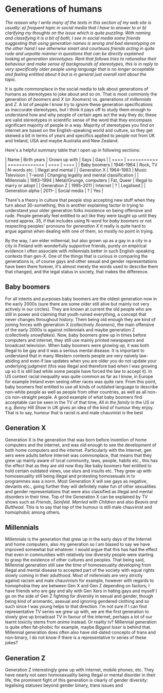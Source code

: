 # Generations of humans

*The reason why I write many of the texts in this section of my web site is
usually: a) frequent topic in social media that I have to answer to or b)
clarifying my thoughts on the issue which is quite puzzling. With naming and
classifying it is a bit of both, I see in social media some friends suggesting
that using generation names is wrong and bad stereotyping on the other hand I
see otherwise smart and courteuos friends acting in quite rude and unpolite
manner in questions that can be directly explained looking at generation
stereotypes. Rant that follows tries to rationalise their behaviour and make
sense of backgrounds of stereotypes, this is in reply to very specifically older
people using language that is no longer acceptable and feeling entitled about it
but is in general just overall rant about the topic.*

It is quite commonplace in the social media to talk about generations of humans
as stereotypes to joke about and so on. That is most commonly the generation of
*boomers* and *X* (or *Xoomers*) vs. generations of *millennials* and *Z*. A lot
of people I know try to ignore these generation specifications as inaccurate
stereotypes, but I think it pays off to study them enough to understand how and
why people of certain ages act the way they do; these are valid stereotypes in
scientific sense of the word that they encompass significant majority of people
in a way. Majority of stereotypes you find on internet are based on the
English-speaking world and culture, so they get skewed a bit in terms of years
and specifics applied to people not from UK and Ireland, USA and maybe Australia
and New Zealand.

Here's a helpful summary table that I open up in following sections:

| Name | Birth years | Grown up with | Says | Gays |
| ==== | =========== | ============= | ==== | ==== |
| Baby boomers | 1946–1964 | Rock, TV | N-words etc. | Illegal and mental |
| Generation X | 1964–1983 | Music Television | T-word | Changing legality and mental classification |
| Millennials | 1983–1994 | Metal/Grunge, computers | Fat, Queer | Illegal to marry or adopt |
| Generation Z | 1995–2011 | Internet | ? | Legalised |
| Generation alpha | 2011– | Social media | ? | Yes |

There's a theory in culture that people stop accepting new stuff when they turn
about 30-something, this is another explaining factor in trying to understand
your older generation folks insistence on being offensive and rude. People
generally feel entitled to act like they were taught up until they turned
approx. 35, if that includes using N-word for *baby boomers* or not respecting
peoples' pronouns for *generation X* it really is quite hard to argue against
when dealing with one of them, so mostly no point in trying.

By the way, I am elder millennial, but also grown up as a gay in a city in a city in
Finland with wonderfully supportive friends, purely on empirical evidence I
often associate with millennials better in such English-speaking contexts than
gen-X. One of the things that is curious in comparing the generations is, of
course gays and other sexual and gender representations have been there forever,
it's almost merely the words used to describe them that changed, and the legal
status in society, that makes the difference.

## Baby boomers

For all intents and purposes baby boomers are the oldest generation now in the
early 2000s (sure there are some older still alive but mainly not very actively
in our circles). They are known at current the old people who are still in power
and claiming that youth ruined everything, a concept that never changes
throughout history. Them being old enough they are kind of joining forces with
generation X (collectively *Xoomers*), the main offensive of the early 2000s is
against millennials and maybe generation Z (collectively *snowflakes*). Now,
baby boomers grew up in times before computers and internet, they still use
mainly printed newspapers and broadcast television. When baby boomers were
growing up, it was both illegal to be gay and it was a serious mental disease.
It is important to understand that in many Western contexts people are very
naively law-abiding and even if law updates when you are older you do not update
your underlying judgment (this was illegal and therefore bad when I was growing
up so it is still bad while some people have forced the law to accept it).  In
US context racial inequality was quite common as far as I know, in Europe for
example Ireland even seeing other races was quite rare. From this point, baby
boomers feel entitled to use all kinds of outdated language to describe
non-white people as well as people from other countries, as well as all non-cis
non-straight people.  A good example of what baby boomers find acceptable can be
seen in the TV of that time, *All in the family* in the US or e.g. *Benny Hill
Show* in UK gives an idea of the kind of humour they enjoy. That is to say,
humour that is racist is and male chauvinist is the best

## Generation X

Generation X is the generation that was born before invention of home computers
and the internet, and was old enough to see the development of both home
computers and the internet. Particularly with the Internet, gen xers were adults
before Internet was commonplace, that means that they grew up mainly aware of
local community, laws, people, habits etc., this has the effect that as they are
old now they like baby boomers feel entitled to hold certain outdated views, use
slurs and insults etc. They grew up with homosexuality still being illegal and
protesting homosexuals in tv programmes was a norm. Most Generation X will see
gays as negative, deviants etc., going further they will definitely make fun of
other sexualities and gender representations that were also classified as
illegal and mental disorders in their time. Top of the Generation X can be
explained by TV shows such as *Friends*, *Seinfeld*. *Married with Children* and
also *Beavis and Butthead*. This is to say that top of the humour is still male
chauvinist and homophobic among others.

## Millennials

Millennials is the generation that grew up in the early days of the Internet and
home computers, also my generation so I am biased to say we have improved
somewhat but whatever. I would argue that this has had the effect that even in
communities with relatively low diversity people were starting to grasp the
existence of other cultures and peoples. That being said, Millennial generation
still saw the time of homosexuality developing from illegal and mental disease
to accepted part of the society with equal rights slowly coming in their
adulthood. Most of millennials are very strictly against racism and male
chauvinism for example, however with regards to homophobia they are between Gen
X and Gen Z depending on factors; I have friends who are gay and ally with Gen
Xers in hating gays and myself I go on the side of Gen Z fighting for diversity
in sexual and gender, though being kind of aromantic, asexual and ignoring
gendered clothing and so such since I was young helps to that direction.
I'm not sure if I can find representative TV series we grew up with, we are the
first generation to slowly give up broadcast TV in favour of the internet,
perhaps a lot of our learnt toxicity stems from *anime* instead. Or reality tv?
Millennial generation is quite often fat-phobic for example, maybe *Biggest
loser* is behind that. Millennial generation does often also have old-dated
concepts of trans and non-binary, I do not know if there is a representative tv
series of these jokes?

## Generation Z

Generation Z interestingly grew up with internet, mobile phones, etc. They have
nearly not seen homosexuality being illegal or mental disorder in their life,
the prominent fight of this generation is clearly of gender diversity:
legalising statuses beyond gender binary, trans issues and


